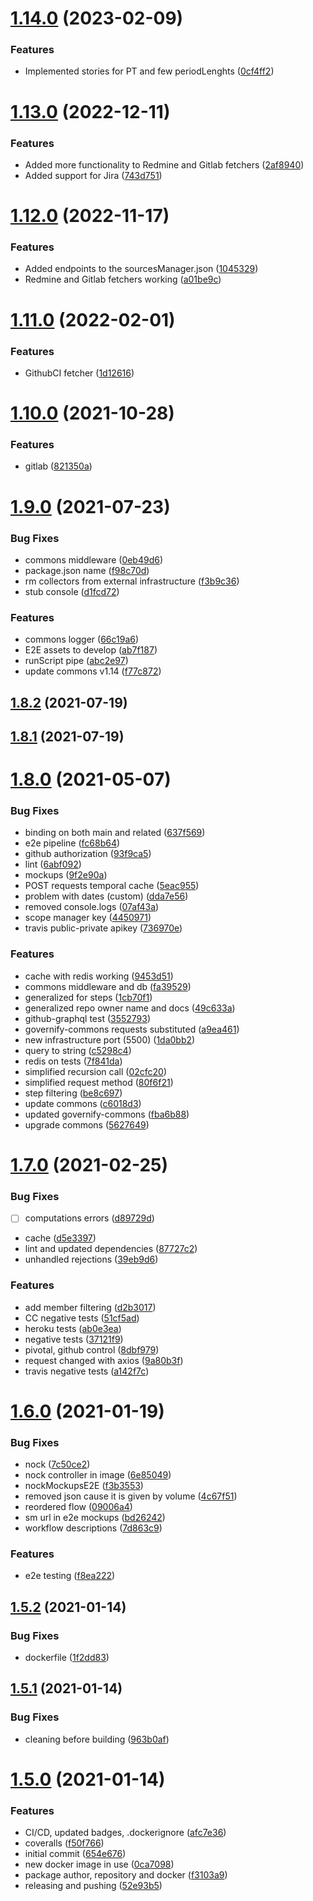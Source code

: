 # [1.14.0](https://github.com/governify/collector-events/compare/v1.13.0...v1.14.0) (2023-02-09)


### Features

* Implemented stories for PT and few periodLenghts ([0cf4ff2](https://github.com/governify/collector-events/commit/0cf4ff28002aa8e5ef5c5400e1334d5dee226aca))



# [1.13.0](https://github.com/governify/collector-events/compare/v1.12.0...v1.13.0) (2022-12-11)


### Features

* Added more functionality to Redmine and Gitlab fetchers ([2af8940](https://github.com/governify/collector-events/commit/2af8940f748d8bb45fb1a09f0920e7d16b88201b))
* Added support for Jira ([743d751](https://github.com/governify/collector-events/commit/743d751bddcabddd8b3d591db8fe01b2cce1ccfe))



# [1.12.0](https://github.com/governify/collector-events/compare/v1.11.0...v1.12.0) (2022-11-17)


### Features

* Added endpoints to the sourcesManager.json ([1045329](https://github.com/governify/collector-events/commit/1045329b47bca14ba8126f9e9892635134dd17f3))
* Redmine and Gitlab fetchers working ([a01be9c](https://github.com/governify/collector-events/commit/a01be9c1e6882c54a0903771ad4dbe97904aa736))



# [1.11.0](https://github.com/governify/collector-events/compare/v1.10.0...v1.11.0) (2022-02-01)


### Features

* GithubCI fetcher ([1d12616](https://github.com/governify/collector-events/commit/1d126164ae997ef8697c5eb6de86c4818fcdf385))



# [1.10.0](https://github.com/governify/collector-events/compare/v1.9.0...v1.10.0) (2021-10-28)


### Features

* gitlab ([821350a](https://github.com/governify/collector-events/commit/821350ae18304afd9b4a5c2c69de2db7a146b42a))



# [1.9.0](https://github.com/governify/collector-events/compare/v1.8.2...v1.9.0) (2021-07-23)


### Bug Fixes

* commons middleware ([0eb49d6](https://github.com/governify/collector-events/commit/0eb49d6b89e164c95614afd376259c66e97797f8))
* package.json name ([f98c70d](https://github.com/governify/collector-events/commit/f98c70d21d356ca3cb022a7079b82171f0238d2c))
* rm collectors from external infrastructure ([f3b9c36](https://github.com/governify/collector-events/commit/f3b9c36cc0a35086a84a222ca45a8e0636591606))
* stub console ([d1fcd72](https://github.com/governify/collector-events/commit/d1fcd72e1c3212399d18ecb049d1b00d61f709df))


### Features

* commons logger ([66c19a6](https://github.com/governify/collector-events/commit/66c19a6c3e7379b127a5b97f22e56703ac3a1424))
* E2E assets to develop ([ab7f187](https://github.com/governify/collector-events/commit/ab7f18726fd7f371960f2bfaee1f6c6b03780ad0))
* runScript pipe ([abc2e97](https://github.com/governify/collector-events/commit/abc2e97d9a81f497f4d3b8a00b9c6fe8ac38a753))
* update commons v1.14 ([f77c872](https://github.com/governify/collector-events/commit/f77c8724384164ad8d4fa7921bef857ac11a34a9))



## [1.8.2](https://github.com/governify/collector-events/compare/v1.8.1...v1.8.2) (2021-07-19)



## [1.8.1](https://github.com/governify/collector-events/compare/v1.8.0...v1.8.1) (2021-07-19)



# [1.8.0](https://github.com/governify/collector-events/compare/v1.7.0...v1.8.0) (2021-05-07)


### Bug Fixes

* binding on both main and related ([637f569](https://github.com/governify/collector-events/commit/637f56984838af988048b2a9febc466ea62d00ca))
* e2e pipeline ([fc68b64](https://github.com/governify/collector-events/commit/fc68b64b48eb4540dba746a52c27902cf2176438))
* github authorization ([93f9ca5](https://github.com/governify/collector-events/commit/93f9ca59b0018e1aa03761a583e63b912d6f9bd6))
* lint ([6abf092](https://github.com/governify/collector-events/commit/6abf092e3dcf5c9c98319733203d282129158eb3))
* mockups ([9f2e90a](https://github.com/governify/collector-events/commit/9f2e90a9b6e5477174302f5992a2ae0a9c1910c4))
* POST requests temporal cache ([5eac955](https://github.com/governify/collector-events/commit/5eac95527e3beb7d275ad59bfeaacb497c3213f6))
* problem with dates (custom) ([dda7e56](https://github.com/governify/collector-events/commit/dda7e5607b53473e58f88b926634e875b8769a7c))
* removed console.logs ([07af43a](https://github.com/governify/collector-events/commit/07af43aa92175d85b46497b1c1da30e32385c5ce))
* scope manager key ([4450971](https://github.com/governify/collector-events/commit/445097120c63090a782e1d0b5851b2b9920db620))
* travis public-private apikey ([736970e](https://github.com/governify/collector-events/commit/736970e34b25e038e8dcb7e0939add9daa43a23e))


### Features

* cache with redis working ([9453d51](https://github.com/governify/collector-events/commit/9453d510eb43d152998e67f0e1942107a4ce21e7))
* commons middleware and db ([fa39529](https://github.com/governify/collector-events/commit/fa395293e7d47c47595bbb05071411aaf43ed63e))
* generalized for steps ([1cb70f1](https://github.com/governify/collector-events/commit/1cb70f1ae629bdeb37e26285a4785ad6e29a8b27))
* generalized repo owner name and docs ([49c633a](https://github.com/governify/collector-events/commit/49c633a008af805f40df02bd8d26d9248166e691))
* github-graphql test ([3552793](https://github.com/governify/collector-events/commit/355279351a8d700a38903b4c075bddf6b11a32e2))
* governify-commons requests substituted ([a9ea461](https://github.com/governify/collector-events/commit/a9ea461699d63c70a45a70aaedb62ab8d0162ad6))
* new infrastructure port (5500) ([1da0bb2](https://github.com/governify/collector-events/commit/1da0bb24389d5c8c3426e5e315860773edb3039a))
* query to string ([c5298c4](https://github.com/governify/collector-events/commit/c5298c4604909e716a9f2bae42a36983d688f2fe))
* redis on tests ([7f841da](https://github.com/governify/collector-events/commit/7f841dac5e20361a23c0928a5fdd53ea6232e483))
* simplified recursion call ([02cfc20](https://github.com/governify/collector-events/commit/02cfc20c51e0978330c59bcc70252fc6e9d6066d))
* simplified request method ([80f6f21](https://github.com/governify/collector-events/commit/80f6f211a0573b6cce6044810e3f2d6c6b980589))
* step filtering ([be8c697](https://github.com/governify/collector-events/commit/be8c697a7de12e64ea13e01a262fd02bd1459c82))
* update commons ([c6018d3](https://github.com/governify/collector-events/commit/c6018d3c56e3dfd50a5af9e4b89214498b79fbff))
* updated governify-commons ([fba6b88](https://github.com/governify/collector-events/commit/fba6b88e105d0eca65c22c65881f8f92e06ee259))
* upgrade commons ([5627649](https://github.com/governify/collector-events/commit/56276497c773f2e252517c829aa53e14e2584547))



# [1.7.0](https://github.com/governify/collector-events/compare/v1.6.0...v1.7.0) (2021-02-25)


### Bug Fixes

* [ ] computations errors ([d89729d](https://github.com/governify/collector-events/commit/d89729d039900d9d65406a73f8c69e924ed4b9db))
* cache ([d5e3397](https://github.com/governify/collector-events/commit/d5e3397af7cccc00406b2088092f4932bff70167))
* lint and updated dependencies ([87727c2](https://github.com/governify/collector-events/commit/87727c2872241cd03c1916b7b1aa07a56773d4d6))
* unhandled rejections ([39eb9d6](https://github.com/governify/collector-events/commit/39eb9d61ff984dec514d2be4d91739013875b41b))


### Features

* add member filtering ([d2b3017](https://github.com/governify/collector-events/commit/d2b30172e3a5afab518f86af0b597d1d4981bbf1))
* CC negative tests ([51cf5ad](https://github.com/governify/collector-events/commit/51cf5ad9ef2699d76979b57dfd0f48d78299e89d))
* heroku tests ([ab0e3ea](https://github.com/governify/collector-events/commit/ab0e3eaf96d353a6853c929aef29a59de88cfc46))
* negative tests ([37121f9](https://github.com/governify/collector-events/commit/37121f9231f2659496430d173beb04c1298ea398))
* pivotal, github control ([8dbf979](https://github.com/governify/collector-events/commit/8dbf97901469efa87070f0c53133382e5e682276))
* request changed with axios ([9a80b3f](https://github.com/governify/collector-events/commit/9a80b3f35ce6f97e2334d3b41b08d685a5093a63))
* travis negative tests ([a142f7c](https://github.com/governify/collector-events/commit/a142f7cfb365f1be7e34a42759245613de06d764))



# [1.6.0](https://github.com/governify/collector-events/compare/v1.5.2...v1.6.0) (2021-01-19)


### Bug Fixes

* nock ([7c50ce2](https://github.com/governify/collector-events/commit/7c50ce2aa3ab3eb73aa87fbc738b7199271521b0))
* nock controller in image ([6e85049](https://github.com/governify/collector-events/commit/6e850491744e2977c26cec86f9a8ca566a15abc9))
* nockMockupsE2E ([f3b3553](https://github.com/governify/collector-events/commit/f3b35537c8e1e46c4abc26f8e20fe9db86e8dd9b))
* removed json cause it is given by volume ([4c67f51](https://github.com/governify/collector-events/commit/4c67f518c5f6f91f95d4f31e9f4d1d39de1210c7))
* reordered flow ([09006a4](https://github.com/governify/collector-events/commit/09006a4681cfb524ef73344431f10a8df3befa24))
* sm url in e2e mockups ([bd26242](https://github.com/governify/collector-events/commit/bd2624258727d4eeb494631c84ef9716774e1edc))
* workflow descriptions ([7d863c9](https://github.com/governify/collector-events/commit/7d863c932166959f5d94e611041ec09b313a0e07))


### Features

* e2e testing ([f8ea222](https://github.com/governify/collector-events/commit/f8ea22215cfe5ed4512c9b7df1e2a4364ad2aeaa))



## [1.5.2](https://github.com/governify/collector-events/compare/v1.5.1...v1.5.2) (2021-01-14)


### Bug Fixes

* dockerfile ([1f2dd83](https://github.com/governify/collector-events/commit/1f2dd8338d64fcf5817d959125ea9fc64e7c66f2))



## [1.5.1](https://github.com/governify/collector-events/compare/v1.5.0...v1.5.1) (2021-01-14)


### Bug Fixes

* cleaning before building ([963b0af](https://github.com/governify/collector-events/commit/963b0af2bf4121c9ccff91639f7c7b44f9a698b6))



# [1.5.0](https://github.com/governify/collector-events/compare/654e676c7652e6e1b6821bbb5f7343d49d5e17af...v1.5.0) (2021-01-14)


### Features

* CI/CD, updated badges, .dockerignore ([afc7e36](https://github.com/governify/collector-events/commit/afc7e36a882908c7ab8cb111a9df3aedd57ec6cc))
* coveralls ([f50f766](https://github.com/governify/collector-events/commit/f50f766dad367034dc73e947102a36ee7c8d9202))
* initial commit ([654e676](https://github.com/governify/collector-events/commit/654e676c7652e6e1b6821bbb5f7343d49d5e17af))
* new docker image in use ([0ca7098](https://github.com/governify/collector-events/commit/0ca7098273414e7d2ab8ce86bed6db31ca3d5966))
* package author, repository and docker ([f3103a9](https://github.com/governify/collector-events/commit/f3103a98d99027ae1daf7e5eb6abe8a614e51c0a))
* releasing and pushing ([52e93b5](https://github.com/governify/collector-events/commit/52e93b588ff17f5d0d524905cace665adeccd03d))



